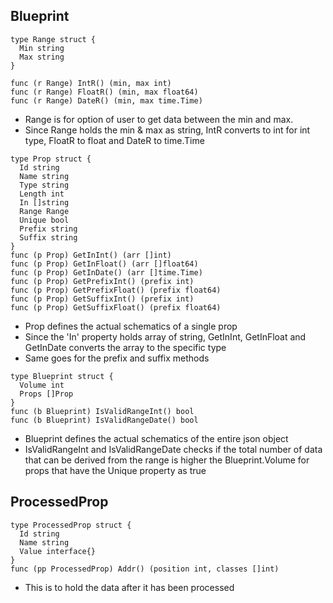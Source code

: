 ## Blueprint
```
type Range struct {
  Min string
  Max string
}

func (r Range) IntR() (min, max int)
func (r Range) FloatR() (min, max float64)
func (r Range) DateR() (min, max time.Time)
```
* Range is for option of user to get data between the min and max.
* Since Range holds the min & max as string, IntR converts to int for int type, FloatR to float and DateR to time.Time
```
type Prop struct {
  Id string
  Name string
  Type string
  Length int
  In []string
  Range Range
  Unique bool
  Prefix string
  Suffix string
}
func (p Prop) GetInInt() (arr []int)
func (p Prop) GetInFloat() (arr []float64)
func (p Prop) GetInDate() (arr []time.Time)
func (p Prop) GetPrefixInt() (prefix int)
func (p Prop) GetPrefixFloat() (prefix float64)
func (p Prop) GetSuffixInt() (prefix int)
func (p Prop) GetSuffixFloat() (prefix float64)
```
* Prop defines the actual schematics of a single prop
* Since the 'In' property holds array of string, GetInInt, GetInFloat and GetInDate converts the array to the specific type
* Same goes for the prefix and suffix methods
```
type Blueprint struct {
  Volume int
  Props []Prop
}
func (b Blueprint) IsValidRangeInt() bool
func (b Blueprint) IsValidRangeDate() bool
```
* Blueprint defines the actual schematics of the entire json object
* IsValidRangeInt and IsValidRangeDate checks if the total number of data that can be derived from the range is higher the Blueprint.Volume for props that have the Unique property as true
## ProcessedProp
```
type ProcessedProp struct {
  Id string
  Name string
  Value interface{}
}
func (pp ProcessedProp) Addr() (position int, classes []int)
```
* This is to hold the data after it has been processed
